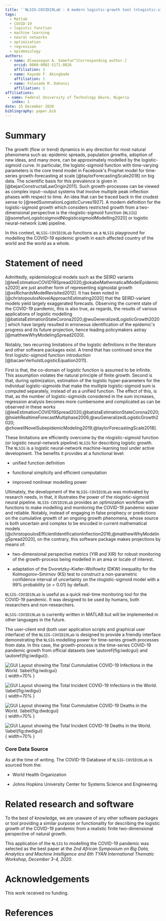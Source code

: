 ```yaml
---
title: '`NLSIG-COVID19Lab`: A modern logistic-growth tool (nlogistic-sigmoid) for modelling the dynamics of the COVID-19 pandemic process'
tags:
  - Matlab
  - COVID-19
  - logistic function
  - machine learning
  - neural networks
  - optimization
  - regression
  - epidemiology
authors:
  - name: Oluwasegun A. Somefun^[Corresponding author.]
    orcid: 0000-0002-5171-8026
    affiliation: 1
  - name: Kayode F. Akingbade
    affiliation: 1
  - name: Folasade M. Dahunsi
    affiliation: 1
affiliations:
 - name: Federal University of Technology Akure, Nigeria
   index: 1
date: 15 December 2020
bibliography: paper.bib
---
```


# Summary

The growth (flow or trend) dynamics in any direction for most natural phenomena such as: epidemic spreads, population growths, 
adoption of new ideas, and many more, can be approximately modelled by the logistic-sigmoid curve. 
In particular, the logistic-sigmoid function with time-varying parameters is the core trend 
model in Facebook's Prophet model for time-series growth-forecasting 
at scale [@taylorForecastingScale2018] on big data. 
The scientific basis for this prevalence is given in [@bejanConstructalLawOrigin2011]. 
Such growth-processes can be viewed as complex input--output systems that involve 
multiple peak inflection phases with respect to time. An idea that 
can be traced back in the crudest sense to [@reedSummationLogisticCurves1927]. A modern definition for the logistic-sigmoid growth which considers restricted growth from  a two-dimensional perspective is the nlogistic-sigmoid function (`NLSIG`) [@somefunLogisticsigmoidNlogisticsigmoidModelling2020] 
or logistic neural-network (`LNN`) pipeline. 

In this context, `NLSIG-COVID19Lab` functions as a `NLSIG` playground for modelling 
the COVID-19 epidemic growth in each affected country of the world and the world as a whole. 


# Statement of need

Admittedly, epidemiological models such as the SEIRD variants 
[@leeEstimationCOVID19Spread2020;@okabeMathematicalModelEpidemics2020] are just another form of representing sigmoidal growth [@xsRichardsModelRevisited2012]. It has been noted in 
[@christopoulosNovelApproachEstimating2020] that the SEIRD-variant models yield largely exaggerated forecasts. 
Observing the current state of the COVID-19 pandemic, this is also true, as regards, 
the results of various applications of logistic modelling [@batistaEstimationStateCorona2020;@wuGeneralizedLogisticGrowth2020]
which have largely resulted in erroneous identification of the epidemic's progress and its future projection, hence leading policymakers astray [@matthewWhyModelingSpread2020]. 

Notably, two recurring limitations of the logistic definitions in the literature and other software packages exist. A trend that has continued since the first logistic-sigmoid function introduction [@bacaerVerhulstLogisticEquation2011]. 

First is that, the co-domain of logistic function is assumed to be infinite. This assumption violates the natural principle of finite growth. 
Second is that, during optimization, estimation of the logistic hyper-parameters  for the individual logistic-sigmoids that make the multiple logistic-sigmoid sum is computed separately, instead of as a unified function. The effect of this, is that, as the number of logistic-sigmoids 
considered in the sum increases, regression analysis becomes more cumbersome and complicated as can be observed in these works [@leeEstimationCOVID19Spread2020;@batistaEstimationStateCorona2020;
@hsiehRealtimeForecastMultiphase2006;@wuGeneralizedLogisticGrowth2020;
@chowellNovelSubepidemicModeling2019;@taylorForecastingScale2018]. 

These limitations are efficiently overcome by the nlogistic-sigmoid function (or logistic neural-network pipeline) `NLSIG` for describing logistic growth. The `NLSIG` is a logistic neural-network machine-learning tool under active development. The benefits it provides at a functional level:
	
 - unified function definition
 
 - functional simplicity and efficient computation
	
 - improved nonlinear modelling power
		
Ultimately, the development of the `NLSIG-COVID19Lab` was motivated by research needs, in that, it 
illustrates the power of the nlogistic-sigmoid neural pipeline. `NLSIG-COVID19Lab` provides an optimization workflow with functions to make modelling and monitoring the COVID-19 pandemic easier and reliable. Notably, instead of engaging in false prophecy 
or predictions on the cumulative growth of an ongoing growth phenomena, whose source is both uncertain and 
complex to be encoded in current mathematical models [@christopoulosEfficientIdentificationInflection2016;@matthewWhyModelingSpread2020], on the contrary, this software package makes projections by means of:

-  two-dimensional perspective metrics (YIR and XIR) for robust monitoring of the growth-process being modelled in an area or locale of interest. 

- adaptation of the Dvoretzky–Kiefer–Wolfowitz (DKW) inequality for the Kolmogorov–Smirnov (KS) test to construct a non-parametric confidence interval of uncertainty on the nlogistic-sigmoid model with a 99% probability ($\alpha=0.01$) by default. 

`NLSIG-COVID19Lab` is useful as a quick real-time monitoring tool for the COVID-19 pandemic. It was designed to be used by humans, both researchers and non-researchers. 

`NLSIG-COVID19Lab` is currently written in MATLAB but will be implemented in other languages in the future. 
 
The user-client end (both user application scripts and graphical user interface) of the `NLSIG-COVID19Lab` 
is designed to provide a friendly interface demonstrating the `NLSIG` modelling power for time-series growth processes from data. 
In this case, the growth-process is the time-series COVID-19 pandemic growth from official datasets (see \autoref{fig:iwdcgui} and \autoref{fig:iwdigui}).

![GUI Layout showing the Total Cummulative COVID-19 Infections in the World. \label{fig:iwdcgui}](inf_wd_c_gui.png){ width=70% } 

![GUI Layout showing the Total Incident COVID-19 Infections in the World. \label{fig:iwdigui}](inf_wd_i_gui.png){ width=70% }

![GUI Layout showing the Total Cummulative COVID-19 Deaths in the World. \label{fig:dwdcgui}](dth_wd_c_gui.png){ width=70% } 

![GUI Layout showing the Total Incident COVID-19 Deaths in the World. \label{fig:dwdigui}](dth_wd_i_gui.png){ width=70% }

### Core Data Source
As at the time of writing. The COVID-19 Database of `NLSIG-COVID19Lab` is sourced from the:

* World Health Organization

* Johns Hopkins University Center for Systems Science and Engineering


<!-- # Mathematics

Single dollars ($) are required for inline mathematics e.g. $f(x) = e^{\pi/x]$

Double dollars make self-standing equations:

$$\Theta(x) = \left\{\begin{array]{l]
0\textrm{ if ] x < 0\cr
1\textrm{ else]
\end{array]\right.$$

You can also use plain \LaTeX for equations
\begin{equation]\label{eq:fourier]
\hat f(\omega) = \int_{-\infty]^{\infty] f(x) e^{i\omega x] dx
\end{equation]
and refer to \autoref{eq:fourier] from text.
 -->

# Related research and software

To the best of knowledge, we are unaware of any other software packages or tool providing a similar purpose or functionality for describing the logistic growth of the COVID-19 pandemic from a realistic finite two-dimensional perspective of natural growth.

This application of the `NLSIG` to modelling the COVID-19 pandemic was selected as the best paper at the *2nd African Symposium on Big Data, Analytics and Machine Intelligence and 6th TYAN International Thematic Workshop, December 3-4, 2020*.


# Acknowledgements

This work received no funding. 

# References